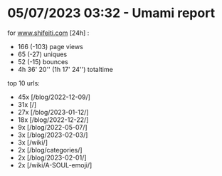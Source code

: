 # 05/07/2023 03:32 - Umami report
for www.shifeiti.com [24h] :

 - 166 (-103) page views
 - 65 (-27) uniques
 - 52 (-15) bounces
 - 4h 36' 20'' (1h 17' 24'') totaltime


top 10 urls:
 - 45x [/blog/2022-12-09/]
 - 31x [/]
 - 27x [/blog/2023-01-12/]
 - 18x [/blog/2022-12-22/]
 - 9x [/blog/2022-05-07/]
 - 3x [/blog/2023-02-03/]
 - 3x [/wiki/]
 - 2x [/blog/categories/]
 - 2x [/blog/2023-02-01/]
 - 2x [/wiki/A-SOUL-emoji/]


